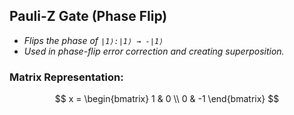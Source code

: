 ## Pauli-Z Gate (Phase Flip)

- _Flips the phase of `∣1⟩:∣1⟩ → -∣1⟩`_
- _Used in phase-flip error correction and creating superposition._

### Matrix Representation:

$$
x =
\begin{bmatrix}
1 & 0  \\
0 & -1
\end{bmatrix}
$$
